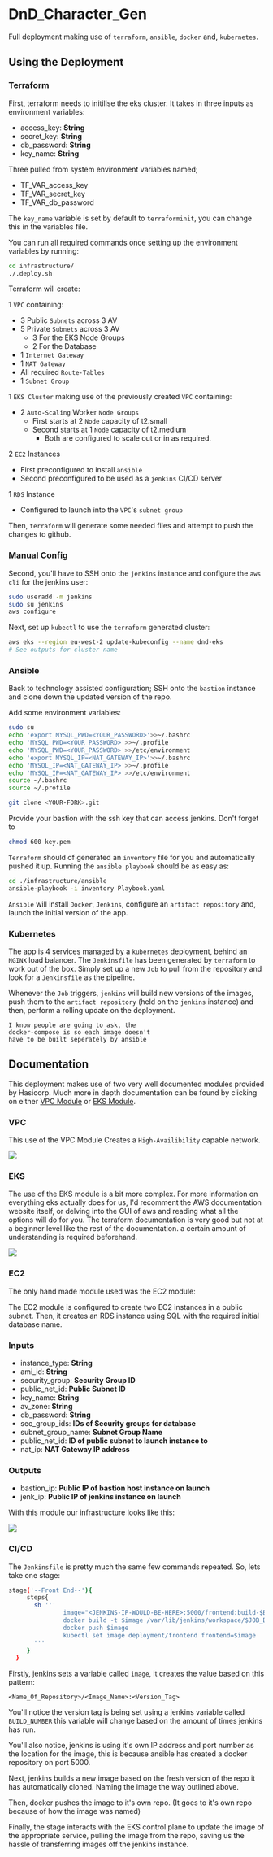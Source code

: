 # DnD_Character_Gen

Full deployment making use of `terraform`, `ansible`, `docker` and, `kubernetes`.

## Using the Deployment

### Terraform

First, terraform needs to initilise the eks cluster.
It takes in three inputs as environment variables:

- access_key: **String**
- secret_key: **String**
- db_password: **String**
- key_name: **String**

Three pulled from system environment variables named;

- TF_VAR_access_key
- TF_VAR_secret_key
- TF_VAR_db_password

The `key_name` variable is set by default to `terraforminit`, you can change this in the variables file.

You can run all required commands once setting up the environment variables by running:

```bash
cd infrastructure/
./.deploy.sh
```

Terraform will create:

1 `VPC` containing:

- 3 Public `Subnets` across 3 AV
- 5 Private `Subnets` across 3 AV
  - 3 For the EKS Node Groups
  - 2 For the Database
- 1 `Internet Gateway`
- 1 `NAT Gateway`
- All required `Route-Tables`
- 1 `Subnet Group`

1 `EKS Cluster` making use of the previously created `VPC` containing:

- 2 `Auto-Scaling` Worker `Node Groups`
  - First starts at 2 `Node` capacity of t2.small
  - Second starts at 1 `Node` capacity of t2.medium
    - Both are configured to scale out or in as required.

2 `EC2` Instances

- First preconfigured to install `ansible`
- Second preconfigured to be used as a `jenkins` CI/CD server

1 `RDS` Instance

- Configured to launch into the `VPC`'s `subnet group`

Then, `terraform` will generate some needed files and attempt to push the changes to github.

### Manual Config

Second, you'll have to SSH onto the `jenkins` instance and configure the `aws cli` for the jenkins user:

```bash
sudo useradd -m jenkins
sudo su jenkins
aws configure
```

Next, set up `kubectl` to use the `terraform` generated cluster:

```bash
aws eks --region eu-west-2 update-kubeconfig --name dnd-eks
# See outputs for cluster name
```

### Ansible

Back to technology assisted configuration;
SSH onto the `bastion` instance and clone down the updated version of the repo.

Add some environment variables:

```bash
sudo su
echo 'export MYSQL_PWD=<YOUR_PASSWORD>'>>~/.bashrc
echo 'MYSQL_PWD=<YOUR_PASSWORD>'>>~/.profile
echo 'MYSQL_PWD=<YOUR_PASSWORD>'>>/etc/environment
echo 'export MYSQL_IP=<NAT_GATEWAY_IP>'>>~/.bashrc
echo 'MYSQL_IP=<NAT_GATEWAY_IP>'>>~/.profile
echo 'MYSQL_IP=<NAT_GATEWAY_IP>'>>/etc/environment
source ~/.bashrc
source ~/.profile
```

```bash
git clone <YOUR-FORK>.git
```

Provide your bastion with the ssh key that can access jenkins. Don't forget to

```bash
chmod 600 key.pem
```

`Terraform` should of generated an `inventory` file for you and automatically pushed it up.
Running the `ansible playbook` should be as easy as:

```bash
cd ./infrastructure/ansible
ansible-playbook -i inventory Playbook.yaml
```

`Ansible` will install `Docker`, `Jenkins`, configure an `artifact repository` and, launch the initial version of the app.

### Kubernetes

The app is 4 services managed by a `kubernetes` deployment, behind an `NGINX` load balancer.
The `Jenkinsfile` has been generated by `terraform` to work out of the box.
Simply set up a new `Job` to pull from the repository and look for a `Jenkinsfile` as the pipeline.

Whenever the `Job` triggers, `jenkins` will build new versions of the images, push them to the `artifact repository` (held on the `jenkins` instance) and then, perform a rolling update on the deployment.

```text
I know people are going to ask, the 
docker-compose is so each image doesn't 
have to be built seperately by ansible
```

## Documentation

This deployment makes use of two very well documented modules provided by Hasicorp. Much more in depth documentation can be found by clicking on either [VPC Module](https://registry.terraform.io/modules/terraform-aws-modules/vpc/aws/latest) or [EKS Module](https://registry.terraform.io/modules/terraform-aws-modules/eks/aws/latest).

### VPC

This use of the VPC Module Creates a `High-Availibility` capable network.

![](./documentation/VPCModule.PNG)

### EKS

The use of the EKS module is a bit more complex.
For more information on everything eks actually does for us, I'd recomment the AWS documentation website itself, or delving into the GUI of aws and reading what all the options will do for you.
The terraform documentation is very good but not at a beginner level like the rest of the documentation. a certain amount of understanding is required beforehand.

![](./documentation/EKSModule.PNG)

### EC2

The only hand made module used was the EC2 module:

The EC2 module is configured to create two EC2 instances in a public subnet.
Then, it creates an RDS instance using SQL with the required initial database name.

### Inputs

- instance_type: **String**
- ami_id: **String**
- security_group: **Security Group ID**
- public_net_id: **Public Subnet ID**
- key_name: **String**
- av_zone: **String**
- db_password: **String**
- sec_group_ids: **IDs of Security groups for database**
- subnet_group_name: **Subnet Group Name**
- public_net_id: **ID of public subnet to launch instance to**
- nat_ip: **NAT Gateway IP address**

### Outputs

- bastion_ip: **Public IP of bastion host instance on launch**
- jenk_ip: **Public IP of jenkins instance on launch**

With this module our infrastructure looks like this:

![](./documentation/FULL.PNG)

### CI/CD

The `Jenkinsfile` is pretty much the same few commands repeated.
So, lets take one stage:

```bash
stage('--Front End--'){
     steps{
       sh '''
               image="<JENKINS-IP-WOULD-BE-HERE>:5000/frontend:build-$BUILD_NUMBER"
               docker build -t $image /var/lib/jenkins/workspace/$JOB_BASE_NAME/frontend
               docker push $image
               kubectl set image deployment/frontend frontend=$image
       '''
     }
  }
```

Firstly, jenkins sets a variable called `image`, it creates the value based on this pattern:

```text
<Name_Of_Repository>/<Image_Name>:<Version_Tag>
```

You'll notice the version tag is being set using a jenkins variable called `BUILD_NUMBER` this variable will change based on the amount of times jenkins has run.

You'll also notice, jenkins is using it's own IP address and port number as the location for the image, this is because ansible has created a docker repository on port 5000.

Next, jenkins builds a new image based on the fresh version of the repo it has automatically cloned.
Naming the image the way outlined above.

Then, docker pushes the image to it's own repo. (It goes to it's own repo because of how the image was named)

Finally, the stage interacts with the EKS control plane to update the image of the appropriate service, pulling the image from the repo, saving us the hassle of transferring images off the jenkins instance.
